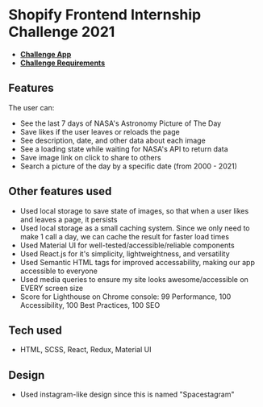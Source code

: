 # Shopify Frontend Internship Challenge 2021

- [**Challenge App**](https://shopify-front-end.vercel.app/)
- [**Challenge Requirements**](https://docs.google.com/document/d/1QlC6htA5SXEl3YruAOkJWj2-0W3w-n0UOzGuJ1EcktQ/edit#)

## Features

The user can:

- See the last 7 days of NASA's Astronomy Picture of The Day
- Save likes if the user leaves or reloads the page
- See description, date, and other data about each image
- See a loading state while waiting for NASA's API to return data
- Save image link on click to share to others
- Search a picture of the day by a specific date (from 2000 - 2021)

## Other features used

- Used local storage to save state of images, so that when a user likes and leaves a page, it persists
- Used local storage as a small caching system. Since we only need to make 1 call a day, we can cache the result for faster load times
- Used Material UI for well-tested/accessible/reliable components
- Used React.js for it's simplicity, lightweightness, and versatility
- Used Semantic HTML tags for improved accessability, making our app accessible to everyone
- Used media queries to ensure my site looks awesome/accessible on EVERY screen size
- Score for Lighthouse on Chrome console: 99 Performance, 100 Accessibility, 100 Best Practices, 100 SEO

## Tech used

- HTML, SCSS, React, Redux, Material UI

## Design

- Used instagram-like design since this is named "Spacestagram"
